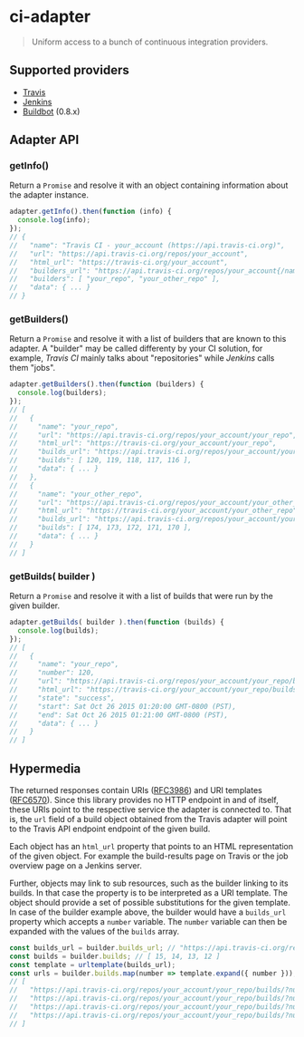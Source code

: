 # ci-adapter

> Uniform access to a bunch of continuous integration providers.

## Supported providers

- [Travis][]
- [Jenkins][]
- [Buildbot][] (0.8.x)

## Adapter API

### getInfo()

Return a `Promise` and resolve it with an object containing information
about the adapter instance.

```js
adapter.getInfo().then(function (info) {
  console.log(info);
});
// {
//   "name": "Travis CI - your_account (https://api.travis-ci.org)",
//   "url": "https://api.travis-ci.org/repos/your_account",
//   "html_url": "https://travis-ci.org/your_account",
//   "builders_url": "https://api.travis-ci.org/repos/your_account{/name}{?ids}",
//   "builders": [ "your_repo", "your_other_repo" ],
//   "data": { ... }
// }
```

### getBuilders()

Return a `Promise` and resolve it with a list of builders that are known
to this adapter. A "builder" may be called differenty by your CI solution, for
example, _Travis CI_ mainly talks about "repositories" while _Jenkins_ calls
them "jobs".

```js
adapter.getBuilders().then(function (builders) {
  console.log(builders);
});
// [
//   {
//     "name": "your_repo",
//     "url": "https://api.travis-ci.org/repos/your_account/your_repo",
//     "html_url": "https://travis-ci.org/your_account/your_repo",
//     "builds_url": "https://api.travis-ci.org/repos/your_account/your_repo/build{?number,after_number}",
//     "builds": [ 120, 119, 118, 117, 116 ],
//     "data": { ... }
//   },
//   {
//     "name": "your_other_repo",
//     "url": "https://api.travis-ci.org/repos/your_account/your_other_repo",
//     "html_url": "https://travis-ci.org/your_account/your_other_repo",
//     "builds_url": "https://api.travis-ci.org/repos/your_account/your_other_repo/build{?number,after_number}",
//     "builds": [ 174, 173, 172, 171, 170 ],
//     "data": { ... }
//   }
// ]
```

### getBuilds( builder )

Return a `Promise` and resolve it with a list of builds that were run by the
given builder.

```js
adapter.getBuilds( builder ).then(function (builds) {
  console.log(builds);
});
// [
//   {
//     "name": "your_repo",
//     "number": 120,
//     "url": "https://api.travis-ci.org/repos/your_account/your_repo/builds/56413624",
//     "html_url": "https://travis-ci.org/your_account/your_repo/builds/56413624",
//     "state": "success",
//     "start": Sat Oct 26 2015 01:20:00 GMT-0800 (PST),
//     "end": Sat Oct 26 2015 01:21:00 GMT-0800 (PST),
//     "data": { ... }
//   }
// ]
```

## Hypermedia

The returned responses contain URIs ([RFC3986][]) and URI templates
([RFC6570][]).  Since this library provides no HTTP endpoint in and of itself,
these URIs point to the respective service the adapter is connected to. That
is, the `url` field of a build object obtained from the Travis adapter will
point to the Travis API endpoint endpoint of the given build.

Each object has an `html_url` property that points to an HTML representation
of the given object. For example the build-results page on Travis or the job
overview page on a Jenkins server.

Further, objects may link to sub resources, such as the builder linking to its
builds. In that case the property is to be interpreted as a URI template. The
object should provide a set of possible substitutions for the given template.
In case of the builder example above, the builder would have a `builds_url`
property which accepts a `number` variable. The `number` variable can then
be expanded with the values of the `builds` array.

```js
const builds_url = builder.builds_url; // "https://api.travis-ci.org/repos/your_account/your_repo/builds/{?number}"
const builds = builder.builds; // [ 15, 14, 13, 12 ]
const template = urltemplate(builds_url);
const urls = builder.builds.map(number => template.expand({ number }));
// [
//   "https://api.travis-ci.org/repos/your_account/your_repo/builds/?number=15",
//   "https://api.travis-ci.org/repos/your_account/your_repo/builds/?number=14",
//   "https://api.travis-ci.org/repos/your_account/your_repo/builds/?number=13",
//   "https://api.travis-ci.org/repos/your_account/your_repo/builds/?number=12"
// ]
```

[Travis]: https://travis-ci.org "Travis CI"
[Jenkins]: http://jenkins-ci.org "Jenkins ­ An extensible open source continuous integration server"
[Buildbot]: http://buildbot.net "Buildbot ­ The Continuous Integration Framework"
[RFC3986]: http://tools.ietf.org/html/rfc3986 "IETF ­ Uniform Resource Identifier (URI): Generic Syntax"
[RFC6570]: http://tools.ietf.org/html/rfc6570 "IETF ­ URI Template"
